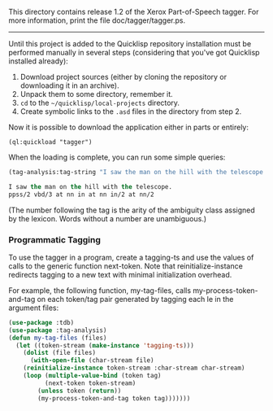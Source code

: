 This directory contains release 1.2 of the Xerox Part-of-Speech tagger.
For more information, print the file doc/tagger/tagger.ps.

----

Until this project is added to the Quicklisp repository installation must be performed manually in several steps (considering that you've got Quicklisp installed already):

1. Download project sources (either by cloning the repository or downloading it in an archive).
2. Unpack them to some directory, remember it.
3. `cd` to the `~/quicklisp/local-projects` directory.
4. Create symbolic links to the `.asd` files in the directory from step 2.

Now it is possible to download the application either in parts or entirely:

```Lisp
(ql:quickload "tagger")
```

When the loading is complete, you can run some simple queries:

```lisp
(tag-analysis:tag-string "I saw the man on the hill with the telescope.")

I saw the man on the hill with the telescope.
ppss/2 vbd/3 at nn in at nn in/2 at nn/2
```

(The number following the tag is the arity of the ambiguity class assigned by the lexicon. Words without a number are unambiguous.)

### Programmatic Tagging

To use the tagger in a program, create a tagging-ts and use the values of calls to the generic function next-token. Note that reinitialize-instance redirects tagging to a new text with minimal initialization overhead.

For example, the following function, my-tag-files, calls my-process-token-and-tag on
each token/tag pair generated by tagging each le in the argument files:

```lisp
(use-package :tdb)
(use-package :tag-analysis)
(defun my-tag-files (files)
  (let ((token-stream (make-instance 'tagging-ts)))
    (dolist (file files)
      (with-open-file (char-stream file)
	(reinitialize-instance token-stream :char-stream char-stream)
	(loop (multiple-value-bind (token tag)
		  (next-token token-stream)
		(unless token (return))
		(my-process-token-and-tag token tag)))))))
```

